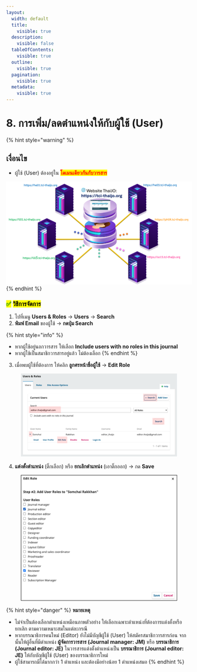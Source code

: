 ```yaml
---
layout:
  width: default
  title:
    visible: true
  description:
    visible: false
  tableOfContents:
    visible: true
  outline:
    visible: true
  pagination:
    visible: true
  metadata:
    visible: true
---
```


# 8. การเพิ่ม/ลดตำแหน่งให้กับผู้ใช้ (User)

{% hint style="warning" %}
## เงื่อนไข

* ผู้ใช้ (User) ต้องอยู่ใน <mark style="color:red;">**โดเมนเดียวกันกับวารสาร**</mark>

<img src=".gitbook/assets/Pic-Domain.png" alt="" data-size="original">
{% endhint %}

### <mark style="color:green;">✅</mark> <mark style="color:$success;">วิธีการจัดการ</mark>

1. ไปที่เมนู **Users & Roles** → **Users** → **Search**
2. **พิมพ์ Email** ของผู้ใช้ → **กดปุ่ม Search**

{% hint style="info" %}
* หากผู้ใช้อยู่นอกวารสาร ให้เลือก **Include users with no roles in this journal**
* หากผู้ใช้เป็นสมาชิกวารสารอยู่แล้ว ไม่ต้องเลือก
{% endhint %}

3. เมื่อพบผู้ใช้ที่ต้องการ ให้คลิก **ลูกศรหน้าชื่อผู้ใช้** → **Edit Role**

<figure><img src=".gitbook/assets/F4-1-1.png" alt=""><figcaption></figcaption></figure>

4. **แต่งตั้งตำแหน่ง** (ติ๊กเลือก) หรือ **ยกเลิกตำแหน่ง** (เอาติ๊กออก) → กด **Save**

<figure><img src=".gitbook/assets/F4-2-1.png" alt=""><figcaption></figcaption></figure>

{% hint style="danger" %}
**หมายเหตุ**

* ไม่จำเป็นต้องเลือกตำแหน่งเหมือนภาพตัวอย่าง ให้เลือกเฉพาะตำแหน่งที่ต้องการแต่งตั้งหรือยกเลิก ตามความเหมาะสมในแต่ละกรณี
* หากบรรณาธิการคนใหม่ (Editor) ยังไม่มีบัญชีผู้ใช้ (User) ให้สมัครสมาชิกวารสารก่อน จากนั้นให้ผู้อื่นที่มีตำแหน่ง **ผู้จัดการวารสาร (Journal manager: JM)** หรือ **บรรณาธิการ (Journal editor: JE)** ในวารสารแต่งตั้งตำแหน่งเป็น **บรรณาธิการ (Journal editor: JE)** ให้กับบัญชีผู้ใช้ (User) ของบรรณาธิการใหม่
* ผู้ใช้สามารถมีได้มากกว่า 1 ตำแหน่ง และต้องมีอย่างน้อย 1 ตำแหน่งเสมอ
{% endhint %}
